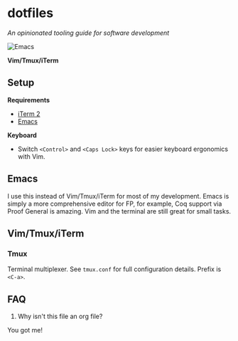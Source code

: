 # dotfiles

*An opinionated tooling guide for software development*

![Emacs](https://raw.githubusercontent.com/mudrasone/dotfiles/master/emacs.png)

**Vim/Tmux/iTerm**

## Setup

**Requirements**

* [iTerm 2](https://www.iterm2.com/index.html)
* [Emacs](https://emacsformacosx.com/)

**Keyboard**

* Switch `<Control>` and `<Caps Lock>` keys for easier keyboard ergonomics with Vim.

## Emacs

I use this instead of Vim/Tmux/iTerm for most of my development. Emacs is simply a more comprehensive editor for FP, for example, Coq support via Proof General is amazing. Vim and the terminal are still great for small tasks.

## Vim/Tmux/iTerm

### Tmux

Terminal multiplexer. See `tmux.conf` for full configuration details. Prefix is `<C-a>`.

## FAQ

1. Why isn't this file an org file?

You got me!

